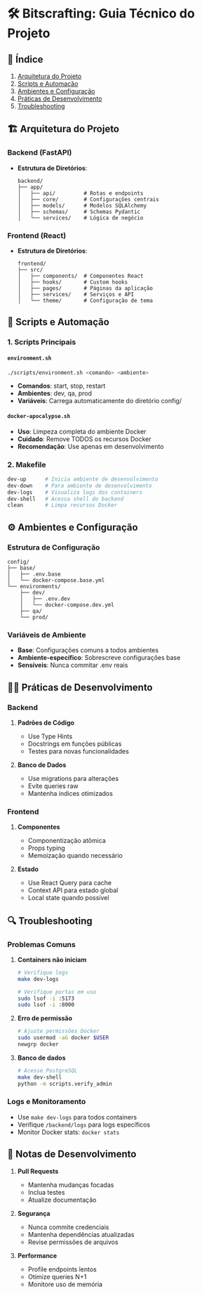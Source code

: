 # 🛠 Bitscrafting: Guia Técnico do Projeto

## 📑 Índice
1. [Arquitetura do Projeto](#arquitetura-do-projeto)
2. [Scripts e Automação](#scripts-e-automação)
3. [Ambientes e Configuração](#ambientes-e-configuração)
4. [Práticas de Desenvolvimento](#práticas-de-desenvolvimento)
5. [Troubleshooting](#troubleshooting)

## 🏗 Arquitetura do Projeto

### Backend (FastAPI)
- **Estrutura de Diretórios**:
  ```
  backend/
  ├── app/
  │   ├── api/         # Rotas e endpoints
  │   ├── core/        # Configurações centrais
  │   ├── models/      # Modelos SQLAlchemy
  │   ├── schemas/     # Schemas Pydantic
  │   └── services/    # Lógica de negócio
  ```

### Frontend (React)
- **Estrutura de Diretórios**:
  ```
  frontend/
  ├── src/
  │   ├── components/  # Componentes React
  │   ├── hooks/       # Custom hooks
  │   ├── pages/       # Páginas da aplicação
  │   ├── services/    # Serviços e API
  │   └── theme/       # Configuração de tema
  ```

## 🤖 Scripts e Automação

### 1. Scripts Principais

#### `environment.sh`
```bash
./scripts/environment.sh <comando> <ambiente>
```
- **Comandos**: start, stop, restart
- **Ambientes**: dev, qa, prod
- **Variáveis**: Carrega automaticamente do diretório config/

#### `docker-apocalypse.sh`
- **Uso**: Limpeza completa do ambiente Docker
- **Cuidado**: Remove TODOS os recursos Docker
- **Recomendação**: Use apenas em desenvolvimento

### 2. Makefile
```makefile
dev-up      # Inicia ambiente de desenvolvimento
dev-down    # Para ambiente de desenvolvimento
dev-logs    # Visualiza logs dos containers
dev-shell   # Acessa shell do backend
clean       # Limpa recursos Docker
```

## ⚙️ Ambientes e Configuração

### Estrutura de Configuração
```
config/
├── base/
│   ├── .env.base
│   └── docker-compose.base.yml
└── environments/
    ├── dev/
    │   ├── .env.dev
    │   └── docker-compose.dev.yml
    ├── qa/
    └── prod/
```

### Variáveis de Ambiente
- **Base**: Configurações comuns a todos ambientes
- **Ambiente-específico**: Sobrescreve configurações base
- **Sensíveis**: Nunca commitar .env reais

## 👨‍💻 Práticas de Desenvolvimento

### Backend
1. **Padrões de Código**
   - Use Type Hints
   - Docstrings em funções públicas
   - Testes para novas funcionalidades

2. **Banco de Dados**
   - Use migrations para alterações
   - Evite queries raw
   - Mantenha índices otimizados

### Frontend
1. **Componentes**
   - Componentização atômica
   - Props typing
   - Memoização quando necessário

2. **Estado**
   - Use React Query para cache
   - Context API para estado global
   - Local state quando possível

## 🔍 Troubleshooting

### Problemas Comuns

1. **Containers não iniciam**
   ```bash
   # Verifique logs
   make dev-logs
   
   # Verifique portas em uso
   sudo lsof -i :5173
   sudo lsof -i :8000
   ```

2. **Erro de permissão**
   ```bash
   # Ajuste permissões Docker
   sudo usermod -aG docker $USER
   newgrp docker
   ```

3. **Banco de dados**
   ```bash
   # Acesse PostgreSQL
   make dev-shell
   python -m scripts.verify_admin
   ```

### Logs e Monitoramento
- Use `make dev-logs` para todos containers
- Verifique `/backend/logs` para logs específicos
- Monitor Docker stats: `docker stats`

## 📝 Notas de Desenvolvimento

1. **Pull Requests**
   - Mantenha mudanças focadas
   - Inclua testes
   - Atualize documentação

2. **Segurança**
   - Nunca commite credenciais
   - Mantenha dependências atualizadas
   - Revise permissões de arquivos

3. **Performance**
   - Profile endpoints lentos
   - Otimize queries N+1
   - Monitore uso de memória